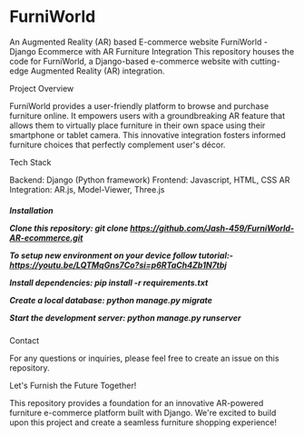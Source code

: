 ﻿# FurniWorld
An Augmented Reality (AR) based E-commerce website 
FurniWorld - Django Ecommerce with AR Furniture Integration This repository houses the code for FurniWorld, a Django-based e-commerce website with cutting-edge Augmented Reality (AR) integration.

Project Overview

FurniWorld provides a user-friendly platform to browse and purchase furniture online. It empowers users with a groundbreaking AR feature that allows them to virtually place furniture in their own space using their smartphone or tablet camera. This innovative integration fosters informed furniture choices that perfectly complement user's décor.

Tech Stack

Backend: Django (Python framework) 
Frontend: Javascript, HTML, CSS 
AR Integration: AR.js, Model-Viewer, Three.js

<h5>Installation
  
Clone this repository: git clone https://github.com/Jash-459/FurniWorld-AR-ecommerce.git

To setup new environment on your device follow tutorial:- https://youtu.be/LQTMqGns7Co?si=p6RTaCh4Zb1N7tbj

Install dependencies: pip install -r requirements.txt

Create a local database: python manage.py migrate

Start the development server: python manage.py runserver</h5>

Contact

For any questions or inquiries, please feel free to create an issue on this repository.

Let's Furnish the Future Together!

This repository provides a foundation for an innovative AR-powered furniture e-commerce platform built with Django. We're excited to build upon this project and create a seamless furniture shopping experience!
